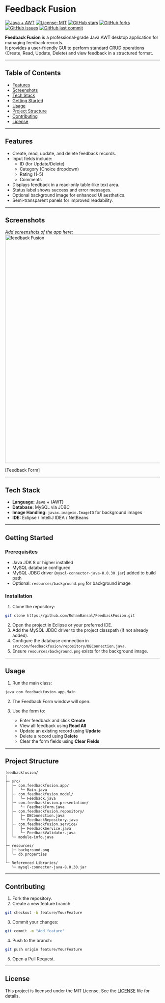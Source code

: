 
# Feedback Fusion

[![Java + AWT](https://img.shields.io/badge/Language-Java%20%2B%20AWT-orange)](https://www.java.com/) 
[![License: MIT](https://img.shields.io/badge/License-MIT-green)](LICENSE)
[![GitHub stars](https://img.shields.io/github/stars/RohanBansal/FeedbackFusion?style=social)](https://github.com/RohanBansal/FeedbackFusion/stargazers)
[![GitHub forks](https://img.shields.io/github/forks/RohanBansal/FeedbackFusion?style=social)](https://github.com/RohanBansal/FeedbackFusion/network/members)
[![GitHub issues](https://img.shields.io/github/issues/RohanBansal/FeedbackFusion?style=social)](https://github.com/RohanBansal/FeedbackFusion/issues)
[![GitHub last commit](https://img.shields.io/github/last-commit/RohanBansal/FeedbackFusion)](https://github.com/RohanBansal/FeedbackFusion/commits/main)

**Feedback Fusion** is a professional-grade Java AWT desktop application for managing feedback records.  
It provides a user-friendly GUI to perform standard CRUD operations (Create, Read, Update, Delete) and view feedback in a structured format.

---

## Table of Contents
- [Features](#features)
- [Screenshots](#screenshots)
- [Tech Stack](#tech-stack)
- [Getting Started](#getting-started)
- [Usage](#usage)
- [Project Structure](#project-structure)
- [Contributing](#contributing)
- [License](#license)

---

## Features
- Create, read, update, and delete feedback records.
- Input fields include:
  - ID (for Update/Delete)
  - Category (Choice dropdown)
  - Rating (1–5)
  - Comments
- Displays feedback in a read-only table-like text area.
- Status label shows success and error messages.
- Optional background image for enhanced UI aesthetics.
- Semi-transparent panels for improved readability.

---

## Screenshots

*Add screenshots of the app here:* 
<img width="847" height="745" alt="feedback Fusion " src="https://github.com/user-attachments/assets/dd184676-4dc4-41b4-825d-1d50926f76ee" />


[Feedback Form]

---

## Tech Stack
- **Language:** Java + (AWT)
- **Database:** MySQL via JDBC
- **Image Handling:** `javax.imageio.ImageIO` for background images
- **IDE:** Eclipse / IntelliJ IDEA / NetBeans

---

## Getting Started

### Prerequisites
- Java JDK 8 or higher installed
- MySQL database configured
- MySQL JDBC driver (`mysql-connector-java-8.0.30.jar`) added to build path
- Optional: `resources/background.png` for background image

### Installation
1. Clone the repository:
```bash
git clone https://github.com/RohanBansal/FeedbackFusion.git
````

2. Open the project in Eclipse or your preferred IDE.
3. Add the MySQL JDBC driver to the project classpath (if not already added).
4. Configure the database connection in `src/com/feedbackfusion/repository/DBConnection.java`.
5. Ensure `resources/background.png` exists for the background image.

---

## Usage

1. Run the main class:

```bash
java com.feedbackfusion.app.Main
```

2. The Feedback Form window will open.
3. Use the form to:

   * Enter feedback and click **Create**
   * View all feedback using **Read All**
   * Update an existing record using **Update**
   * Delete a record using **Delete**
   * Clear the form fields using **Clear Fields**

---

## Project Structure

```
feedbackfusion/
│
├─ src/
│  ├─ com.feedbackfusion.app/
│  │   └─ Main.java
│  ├─ com.feedbackfusion.model/
│  │   └─ Feedback.java
│  ├─ com.feedbackfusion.presentation/
│  │   └─ FeedbackForm.java
│  ├─ com.feedbackfusion.repository/
│  │   ├─ DBConnection.java
│  │   └─ FeedbackRepository.java
│  ├─ com.feedbackfusion.service/
│  │   ├─ FeedbackService.java
│  │   └─ FeedbackValidator.java
│  └─ module-info.java
│
├─ resources/
│  ├─ background.png
│  └─ db.properties
│
└─ Referenced Libraries/
   └─ mysql-connector-java-8.0.30.jar
```

---

## Contributing

1. Fork the repository.
2. Create a new feature branch:

```bash
git checkout -b feature/YourFeature
```

3. Commit your changes:

```bash
git commit -m "Add feature"
```

4. Push to the branch:

```bash
git push origin feature/YourFeature
```

5. Open a Pull Request.

---

## License

This project is licensed under the MIT License.
See the [LICENSE](LICENSE) file for details.

```

